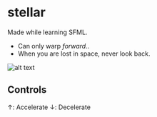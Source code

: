 # stellar

Made while learning SFML.
- Can only warp _forward_..
- When you are lost in space, never look back.

![alt text](https://github.com/schismic/stellar/blob/main/bin/res/stellar.gif "warping")

## Controls
↑: Accelerate
↓: Decelerate
